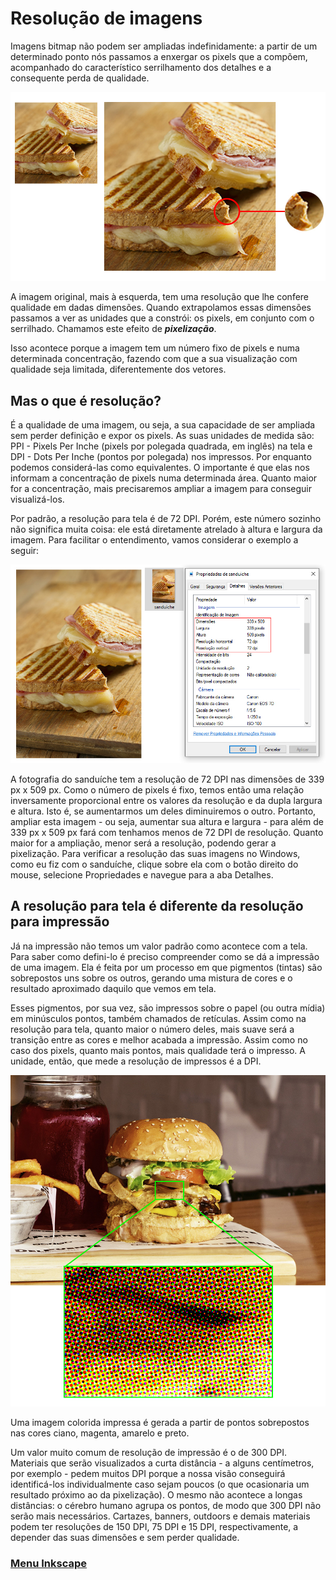 # Resolução de imagens

Imagens bitmap não podem ser ampliadas indefinidamente: a partir de um determinado ponto nós passamos a enxergar os pixels que a compõem, acompanhado do característico serrilhamento dos detalhes e a consequente perda de qualidade.

<img src="../img/resolucao-imahens.jpg">

A imagem original, mais à esquerda, tem uma resolução que lhe confere qualidade em dadas dimensões. Quando extrapolamos essas dimensões passamos a ver as unidades que a constrói: os pixels, em conjunto com o serrilhado. Chamamos este efeito de ***pixelização***.

Isso acontece porque a imagem tem um número fixo de pixels e numa determinada concentração, fazendo com que a sua visualização com qualidade seja limitada, diferentemente dos vetores.

## Mas o que é resolução?

É a qualidade de uma imagem, ou seja, a sua capacidade de ser ampliada sem perder definição e expor os pixels. As suas unidades de medida são: PPI - Pixels Per Inche (pixels por polegada quadrada, em inglês) na tela e DPI - Dots Per Inche (pontos por polegada) nos impressos. Por enquanto podemos considerá-las como equivalentes. O importante é que elas nos informam a concentração de pixels numa determinada área. Quanto maior for a concentração, mais precisaremos ampliar a imagem para conseguir visualizá-los.

Por padrão, a resolução para tela é de 72 DPI. Porém, este número sozinho não significa muita coisa: ele está diretamente atrelado à altura e largura da imagem. Para facilitar o entendimento, vamos considerar o exemplo a seguir:

<img src="../img/resolucao-imahens-02.jpg">

A fotografia do sanduíche tem a resolução de 72 DPI nas dimensões de 339 px x 509 px. Como o número de pixels é fixo, temos então uma relação inversamente proporcional entre os valores da resolução e da dupla largura e altura. Isto é, se aumentarmos um deles diminuiremos o outro. Portanto, ampliar esta imagem - ou seja, aumentar sua altura e largura - para além de 339 px x 509 px fará com tenhamos menos de 72 DPI de resolução. Quanto maior for a ampliação, menor será a resolução, podendo gerar a pixelização. Para verificar a resolução das suas imagens no Windows, como eu fiz com o sanduíche, clique sobre ela com o botão direito do mouse, selecione Propriedades e navegue para a aba Detalhes.

## A resolução para tela é diferente da resolução para impressão

Já na impressão não temos um valor padrão como acontece com a tela. Para saber como defini-lo é preciso compreender como se dá a impressão de uma imagem. Ela é feita por um processo em que pigmentos (tintas) são sobrepostos uns sobre os outros, gerando uma mistura de cores e o resultado aproximado daquilo que vemos em tela.

Esses pigmentos, por sua vez, são impressos sobre o papel (ou outra mídia) em minúsculos pontos, também chamados de retículas. Assim como na resolução para tela, quanto maior o número deles, mais suave será a transição entre as cores e melhor acabada a impressão. Assim como no caso dos pixels, quanto mais pontos, mais qualidade terá o impresso. A unidade, então, que mede a resolução de impressos é a DPI.

<img src="../img/resolucao-imahens-03.jpg">

Uma imagem colorida impressa é gerada a partir de pontos sobrepostos nas cores ciano, magenta, amarelo e preto.

Um valor muito comum de resolução de impressão é o de 300 DPI. Materiais que serão visualizados a curta distância - a alguns centímetros, por exemplo - pedem muitos DPI porque a nossa visão conseguirá identificá-los individualmente caso sejam poucos (o que ocasionaria um resultado próximo ao da pixelização). O mesmo não acontece a longas distâncias: o cérebro humano agrupa os pontos, de modo que 300 DPI não serão mais necessários. Cartazes, banners, outdoors e demais materiais podem ter resoluções de 150 DPI, 75 DPI e 15 DPI, respectivamente, a depender das suas dimensões e sem perder qualidade.

### [Menu Inkscape](../menu.md)